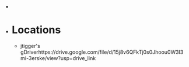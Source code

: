 -
- # Locations
	- jtigger's gDriverhttps://drive.google.com/file/d/15j8v6QFkTj0s0Jhoou0W3I3mi-3erske/view?usp=drive_link